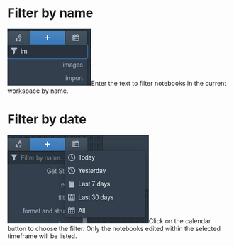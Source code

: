 # Filter by name

![Filter by name.png](../Loreshelf%20Docs/img/Filter%20by%20name.png)Enter the text to filter notebooks in the current workspace by name.

# Filter by date

![Filter by date.png](../Loreshelf%20Docs/img/Filter%20by%20date.png)Click on the calendar button to choose the filter. Only the notebooks edited within the selected timeframe will be listed.
